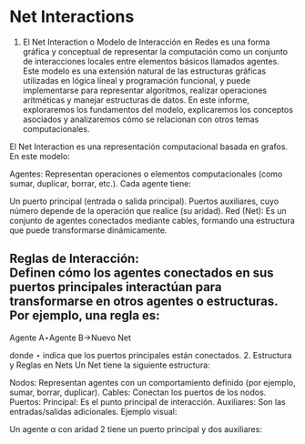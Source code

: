 # Net Interactions
1. El Net Interaction o Modelo de Interacción en Redes es una forma gráfica y conceptual de representar la computación como un 
conjunto de interacciones locales entre elementos básicos llamados agentes. Este modelo es una extensión natural de las 
estructuras gráficas utilizadas en lógica lineal y programación funcional, y puede implementarse para representar algoritmos, realizar operaciones aritméticas y manejar estructuras de datos. En este informe, exploraremos los fundamentos del 
modelo, explicaremos los conceptos asociados y analizaremos cómo se relacionan con otros temas computacionales.

El Net Interaction es una representación computacional basada en grafos. En este modelo:

Agentes: Representan operaciones o elementos computacionales (como sumar, duplicar, borrar, etc.). Cada agente tiene:

Un puerto principal (entrada o salida principal).
Puertos auxiliares, cuyo número depende de la operación que realice (su aridad).
Red (Net): Es un conjunto de agentes conectados mediante cables, formando una estructura que puede transformarse dinámicamente.

## Reglas de Interacción: <br> Definen cómo los agentes conectados en sus puertos principales interactúan para transformarse en otros agentes o estructuras. Por ejemplo, una regla es:

Agente A⋆Agente B→Nuevo Net

donde ⋆ indica que los puertos principales están conectados.
2. Estructura y Reglas en Nets
Un Net tiene la siguiente estructura:

Nodos: Representan agentes con un comportamiento definido (por ejemplo, sumar, borrar, duplicar).
Cables: Conectan los puertos de los nodos.
Puertos:
Principal: Es el punto principal de interacción.
Auxiliares: Son las entradas/salidas adicionales.
Ejemplo visual:

Un agente α con aridad 2 tiene un puerto principal y dos auxiliares:
